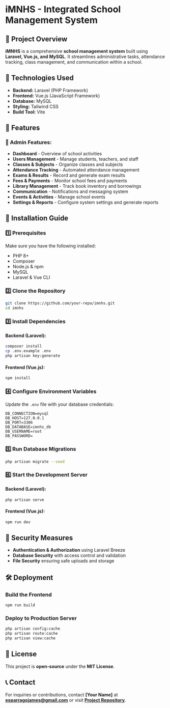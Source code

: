 # iMNHS - Integrated School Management System

## 📌 Project Overview
**iMNHS** is a comprehensive **school management system** built using **Laravel, Vue.js, and MySQL**. It streamlines administrative tasks, attendance tracking, class management, and communication within a school.

## 🚀 Technologies Used
- **Backend:** Laravel (PHP Framework)
- **Frontend:** Vue.js (JavaScript Framework)
- **Database:** MySQL
- **Styling:** Tailwind CSS
- **Build Tool:** Vite

## 🎯 Features
### 🏫 Admin Features:
- **Dashboard** - Overview of school activities
- **Users Management** - Manage students, teachers, and staff
- **Classes & Subjects** - Organize classes and subjects
- **Attendance Tracking** - Automated attendance management
- **Exams & Results** - Record and generate exam results
- **Fees & Payments** - Monitor school fees and payments
- **Library Management** - Track book inventory and borrowings
- **Communication** - Notifications and messaging system
- **Events & Activities** - Manage school events
- **Settings & Reports** - Configure system settings and generate reports

## 📂 Installation Guide
### 1️⃣ Prerequisites
Make sure you have the following installed:
- PHP 8+
- Composer
- Node.js & npm
- MySQL
- Laravel & Vue CLI

### 2️⃣ Clone the Repository
```bash
git clone https://github.com/your-repo/imnhs.git
cd imnhs
```

### 3️⃣ Install Dependencies
#### Backend (Laravel):
```bash
composer install
cp .env.example .env
php artisan key:generate
```
#### Frontend (Vue.js):
```bash
npm install
```

### 4️⃣ Configure Environment Variables
Update the `.env` file with your database credentials:
```env
DB_CONNECTION=mysql
DB_HOST=127.0.0.1
DB_PORT=3306
DB_DATABASE=imnhs_db
DB_USERNAME=root
DB_PASSWORD=
```

### 5️⃣ Run Database Migrations
```bash
php artisan migrate --seed
```

### 6️⃣ Start the Development Server
#### Backend (Laravel):
```bash
php artisan serve
```
#### Frontend (Vue.js):
```bash
npm run dev
```

## 🔐 Security Measures
- **Authentication & Authorization** using Laravel Breeze
- **Database Security** with access control and validation
- **File Security** ensuring safe uploads and storage

## 🛠️ Deployment
### Build the Frontend
```bash
npm run build
```
### Deploy to Production Server
```bash
php artisan config:cache
php artisan route:cache
php artisan view:cache
```

## 📜 License
This project is **open-source** under the **MIT License**.

## 📞 Contact
For inquiries or contributions, contact **[Your Name]** at **esparragojames@gmail.com** or visit **[Project Repository](https://github.com/your-repo/imnhs)**.

